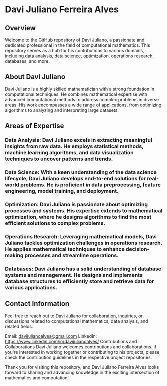 # Davi Juliano Ferreira Alves
## Overview
Welcome to the GitHub repository of Davi Juliano, a passionate and dedicated professional in the field of computational mathematics. This repository serves as a hub for his contributions to various domains, including data analysis, data science, optimization, operations research, databases, and more.

## About Davi Juliano
Davi Juliano is a highly skilled mathematician with a strong foundation in computational techniques. He combines mathematical expertise with advanced computational methods to address complex problems in diverse areas. His work encompasses a wide range of applications, from optimizing algorithms to analyzing and interpreting large datasets.

## Areas of Expertise
### Data Analysis: Davi Juliano excels in extracting meaningful insights from raw data. He employs statistical methods, machine learning algorithms, and data visualization techniques to uncover patterns and trends.

### Data Science: With a keen understanding of the data science lifecycle, Davi Juliano develops end-to-end solutions for real-world problems. He is proficient in data preprocessing, feature engineering, model training, and deployment.

### Optimization: Davi Juliano is passionate about optimizing processes and systems. His expertise extends to mathematical optimization, where he designs algorithms to find the most efficient solutions to complex problems.

### Operations Research: Leveraging mathematical models, Davi Juliano tackles optimization challenges in operations research. He applies mathematical techniques to enhance decision-making processes and streamline operations.

### Databases: Davi Juliano has a solid understanding of database systems and management. He designs and implements database structures to efficiently store and retrieve data for various applications.

## Contact Information
Feel free to reach out to Davi Juliano for collaboration, inquiries, or discussions related to computational mathematics, data analysis, and related fields.

Email: davijulianoalves@gmail.com
LinkedIn: https://www.linkedin.com/in/davijulianoalves/
Contributions and Collaborations
Davi Juliano welcomes contributions and collaborations. If you're interested in working together or contributing to his projects, please check the contribution guidelines in the respective project repositories.

Thank you for visiting this repository, and Davi Juliano Ferreira Alves looks forward to sharing and advancing knowledge in the exciting intersection of mathematics and computation!
